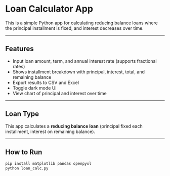 # Loan Calculator App

This is a simple Python app for calculating reducing balance loans where the principal installment is fixed, and interest decreases over time.

---

## Features

- Input loan amount, term, and annual interest rate (supports fractional rates)
- Shows installment breakdown with principal, interest, total, and remaining balance
- Export results to CSV and Excel
- Toggle dark mode UI
- View chart of principal and interest over time

---

## Loan Type

This app calculates a **reducing balance loan** (principal fixed each installment, interest on remaining balance).

---

## How to Run

```bash
pip install matplotlib pandas openpyxl
python loan_calc.py

